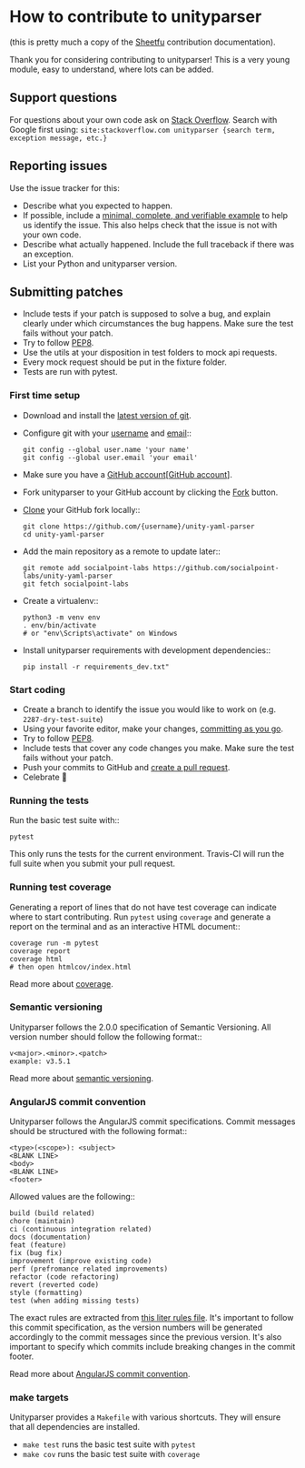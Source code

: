 # How to contribute to unityparser #

(this is pretty much a copy of the [Sheetfu][sheetfu] contribution documentation).

Thank you for considering contributing to unityparser! This is a very young module,
easy to understand, where lots can be added.


## Support questions ##

For questions about your own code ask on [Stack Overflow][Stack Overflow]. Search with
Google first using:
`site:stackoverflow.com unityparser {search term, exception message, etc.}`

[Stack Overflow]: https://stackoverflow.com/questions/tagged/unityparser?sort=linked


## Reporting issues ##

Use the issue tracker for this:

- Describe what you expected to happen.
- If possible, include a [minimal, complete, and verifiable example][minimal, complete, and verifiable example] 
  to help us identify the issue. This also helps check that the issue is not with 
  your own code.
- Describe what actually happened. Include the full traceback if there was an
  exception.
- List your Python and unityparser version.

[minimal, complete, and verifiable example]: https://stackoverflow.com/help/mcve

## Submitting patches ##

- Include tests if your patch is supposed to solve a bug, and explain
  clearly under which circumstances the bug happens. Make sure the test fails
  without your patch.
- Try to follow [PEP8][PEP8].
- Use the utils at your disposition in test folders to mock api requests.
- Every mock request should be put in the fixture folder.
- Tests are run with pytest.

### First time setup ###

- Download and install the [latest version of git][latest version of git].
- Configure git with your [username][username] and [email][email]::
  ```
  git config --global user.name 'your name'
  git config --global user.email 'your email'
  ```

- Make sure you have a [GitHub account][[GitHub account]].
- Fork unityparser to your GitHub account by clicking the [Fork][Fork] button.
- [Clone][Clone] your GitHub fork locally::
  ```
  git clone https://github.com/{username}/unity-yaml-parser
  cd unity-yaml-parser
  ```

- Add the main repository as a remote to update later::
  ```
  git remote add socialpoint-labs https://github.com/socialpoint-labs/unity-yaml-parser
  git fetch socialpoint-labs
  ```

- Create a virtualenv::
  ```
  python3 -m venv env
  . env/bin/activate
  # or "env\Scripts\activate" on Windows
  ```

- Install unityparser requirements with development dependencies::
  ```
  pip install -r requirements_dev.txt"
  ```

[GitHub account]: https://github.com/join
[latest version of git]: https://git-scm.com/downloads
[username]: https://help.github.com/articles/setting-your-username-in-git/
[email]: https://help.github.com/articles/setting-your-email-in-git/
[Fork]: https://github.com/socialpoint-labs/unity-yaml-parser/fork
[Clone]: https://help.github.com/articles/fork-a-repo/#step-2-create-a-local-clone-of-your-fork

### Start coding ###

- Create a branch to identify the issue you would like to work on (e.g.
  `2287-dry-test-suite`)
- Using your favorite editor, make your changes, [committing as you go][committing as you go].
- Try to follow [PEP8][PEP8].
- Include tests that cover any code changes you make. Make sure the test fails
  without your patch.
- Push your commits to GitHub and [create a pull request][create a pull request].
- Celebrate 🎉

[committing as you go]: http://dont-be-afraid-to-commit.readthedocs.io/en/latest/git/commandlinegit.html#commit-your-changes
[PEP8]: https://pep8.org/
[create a pull request]: https://help.github.com/articles/creating-a-pull-request/


### Running the tests ###

Run the basic test suite with::
```
pytest
```

This only runs the tests for the current environment. Travis-CI will run the full
suite when you submit your pull request.


### Running test coverage ###

Generating a report of lines that do not have test coverage can indicate
where to start contributing. Run `pytest` using `coverage` and generate a
report on the terminal and as an interactive HTML document::
```
coverage run -m pytest
coverage report
coverage html
# then open htmlcov/index.html
```

Read more about [coverage](https://coverage.readthedocs.io).


### Semantic versioning ###

Unityparser follows the 2.0.0 specification of Semantic Versioning. All version number should follow the following format::
```
v<major>.<minor>.<patch>
example: v3.5.1
```

Read more about [semantic versioning](https://semver.org/).


### AngularJS commit convention ###

Unityparser follows the AngularJS commit specifications. Commit messages should be structured with the following format::
```
<type>(<scope>): <subject>
<BLANK LINE>
<body>
<BLANK LINE>
<footer>
```

Allowed <type> values are the following::
```
build (build related)
chore (maintain)
ci (continuous integration related)
docs (documentation)
feat (feature)
fix (bug fix)
improvement (improve existing code)
perf (prefromance related improvements)
refactor (code refactoring)
revert (reverted code)
style (formatting)
test (when adding missing tests)
```

The exact rules are extracted from [this liter rules file](https://github.com/conventional-changelog/commitlint/blob/master/@commitlint/config-conventional/index.js).
It's important to follow this commit specification, as the version numbers will be generated accordingly to the commit messages since the previous version.
It's also important to specify which commits include breaking changes in the commit footer.

Read more about [AngularJS commit convention](https://gist.github.com/stephenparish/9941e89d80e2bc58a153/).


### make targets ###

Unityparser provides a `Makefile` with various shortcuts. They will ensure that
all dependencies are installed.

- `make test` runs the basic test suite with `pytest`
- `make cov` runs the basic test suite with `coverage`

[sheetfu]: https://github.com/socialpoint-labs/sheetfu